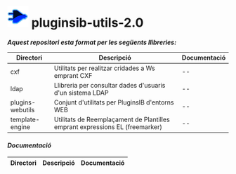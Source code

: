# ![Logo](https://github.com/GovernIB/maven/raw/binaris/pluginsib/projectinfo_Attachments/icon.jpg) pluginsib-utils-2.0

***Aquest repositori esta format per les següents llibreries:***

Directori | Descripció | Documentació
------------ | ------------- | -------------
cxf  | Utilitats per realitzar cridades a Ws emprant CXF | --
ldap | Llibreria per consultar dades d'usuaris d'un sistema LDAP | --
plugins-webutils | Conjunt d'utilitats per PluginsIB d'entorns WEB | --
template-engine | Utilitats de Reemplaçament de Plantilles emprant expressions EL (freemarker) | --

#### ***Documentació***
Directori | Descripció | Documentació
------------ | ------------- | -------------
